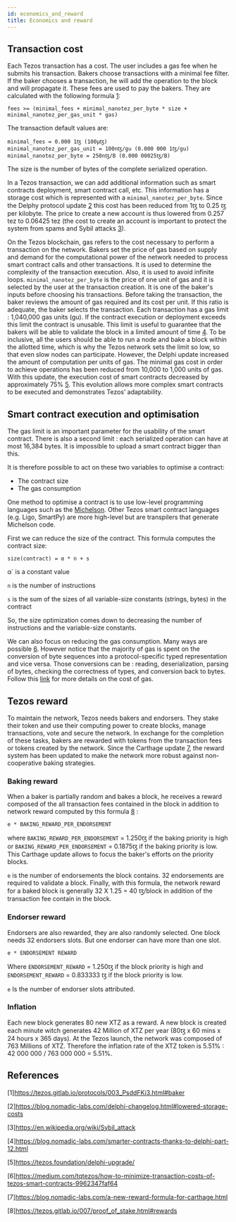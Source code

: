 ```yaml
---
id: economics_and_reward
title: Economics and reward
---
```



## Transaction cost

Each Tezos transaction has a cost. The user includes a gas fee when he submits his transaction. Bakers choose transactions with a minimal fee filter. If the baker chooses a transaction, he will add the operation to the block and will propagate it. These fees are used to pay the bakers. They are calculated with the following formula [1](https://opentezos.com/tezos-basics/economics_and_reward#references):
```
fees >= (minimal_fees + minimal_nanotez_per_byte * size + minimal_nanotez_per_gas_unit * gas)
```
The transaction default values are:
```
minimal_fees = 0.000 1ꜩ (100µꜩ)
minimal_nanotez_per_gas_unit = 100nꜩ/gu (0.000 000 1ꜩ/gu)
minimal_nanotez_per_byte = 250nꜩ/B (0.000 00025ꜩ/B)
```

The size is the number of bytes of the complete serialized operation.

In a Tezos transaction, we can add additional information such as smart contracts deployment, smart contract call, etc. This information has a storage cost which is represented with a `minimal_nanotez_per_byte`. Since the Delphy protocol update [2](https://opentezos.com/tezos-basics/economics_and_reward#references) this cost has been reduced from 1ꜩ to 0.25 ꜩ per kilobyte. The price to create a new account is thus lowered from 0.257 tez to 0.06425 tez (the cost to create an account is important to protect the system from spams and Sybil attacks [3](https://opentezos.com/tezos-basics/economics_and_reward#references)).

On the Tezos blockchain, gas refers to the cost necessary to perform a transaction on the network. Bakers set the price of gas based on supply and demand for the computational power of the network needed to process smart contract calls and other transactions.
It is used to determine the complexity of the transaction execution. Also, it is used to avoid infinite loops. `minimal_nanotez_per_byte` is the price of one unit of gas and it is selected by the user at the transaction creation. It is one of the baker's inputs before choosing his transactions. Before taking the transaction, the baker reviews the amount of gas required and its cost per unit. If this ratio is adequate, the baker selects the transaction. Each transaction has a gas limit : 1,040,000 gas units (gu). If the contract execution or deployment exceeds this limit the contract is unusable. This limit is useful to guarantee that the bakers will be able to validate the block in a limited amount of time [4](https://opentezos.com/tezos-basics/economics_and_reward#references). To be inclusive, all the users should be able to run a node and bake a block within the allotted time, which is why the Tezos network sets the limit so low, so that even slow nodes can participate.
However, the Delphi update increased the amount of computation per units of gas. The minimal gas cost in order to achieve operations has been reduced from 10,000 to 1,000 units of gas. With this update, the execution cost of smart contracts decreased by approximately 75% [5](https://opentezos.com/tezos-basics/economics_and_reward#references). This evolution allows more complex smart contracts to be executed and demonstrates Tezos’ adaptability.


## Smart contract execution and optimisation
The gas limit is an important parameter for the usability of the smart contract. There is also a second limit : each serialized operation can have at most 16,384 bytes. It is impossible to upload a smart contract bigger than this. 

It is therefore possible to act on these two variables to optimise a contract:
* The contract size
* The gas consumption

One method to optimise a contract is to use low-level programming languages such as the [Michelson](https://opentezos.com/michelson). Other Tezos smart contract languages (e.g. Ligo, SmartPy) are more high-level but are transpilers that generate Michelson code.

First we can  reduce the size of the contract. This formula computes the contract size:
```
size(contract) = α * n + s
```
α` is a constant value

`n` is the number of instructions

`s` is the sum of the sizes of all variable-size constants (strings, bytes) in the contract

So, the size optimization comes down to decreasing the number of instructions and the variable-size constants.

We can also focus on reducing the gas consumption. Many ways are possible [6](https://opentezos.com/tezos-basics/economics_and_reward#references). However notice that the majority of gas is spent on the conversion of byte sequences into a protocol-specific typed representation and vice versa. Those conversions can be : reading, deserialization, parsing of bytes, checking the correctness of types, and conversion back to bytes. Follow this [link](https://gitlab.com/morley-framework/morley/-/blob/1f4ad392173a49752f1326a9dd4a4d5b7f6c5e70/docs/gasConsumption.md) for more details on the cost of gas.

## Tezos reward 
To maintain the network, Tezos needs bakers and endorsers. They stake their token and use their computing power to create blocks, manage transactions, vote and secure the network. In exchange for the completion of these tasks, bakers are rewarded with tokens from the transaction fees or tokens created by the network. Since the Carthage update [7](https://opentezos.com/tezos-basics/economics_and_reward#references), the reward system has been updated to make the network more robust against non-cooperative baking strategies. 


### Baking reward
When a baker is partially random and bakes a block, he receives a reward composed of the all transaction fees contained in the block in addition to network reward computed by this formula [8](https://opentezos.com/tezos-basics/economics_and_reward#references) :
```	
e * BAKING_REWARD_PER_ENDORSEMENT
```
where `BAKING_REWARD_PER_ENDORSEMENT` = 1.250ꜩ if the baking priority is high or `BAKING_REWARD_PER_ENDORSEMENT` = 0.1875ꜩ if the baking priority is low. This Carthage update allows to focus the baker's efforts on the priority blocks.
 
`e` is the number of endorsements the block contains. 32 endorsements are required to validate a block.
Finally, with this formula, the network reward for a baked block is generally 32 X 1.25 = 40 ꜩ/block in addition of the transaction fee contain in the block.

### Endorser reward
Endorsers are also rewarded, they are also randomly selected. One block needs 32 endorsers slots. But one endorser can have more than one slot.
```	
e * ENDORSEMENT REWARD
```
Where `ENDORSEMENT_REWARD` = 1.250ꜩ if the block priority is high and `ENDORSEMENT_REWARD` = 0.833333 ꜩ if the block priority is low.

`e` Is the number of endorser slots attributed.

### Inflation
Each new block generates 80 new XTZ as a reward. A new block is created each minute witch generates 42 Million of XTZ per year (80ꜩ x 60 mins x 24 hours x 365 days). At the Tezos launch, the network was composed of 763 Millions of XTZ. 
Therefore the inflation rate of the XTZ token is 5.51% : 42 000 000 / 763 000 000 = 5.51%.


## References
[1]https://tezos.gitlab.io/protocols/003_PsddFKi3.html#baker

[2]https://blog.nomadic-labs.com/delphi-changelog.html#lowered-storage-costs

[3]https://en.wikipedia.org/wiki/Sybil_attack

[4]https://blog.nomadic-labs.com/smarter-contracts-thanks-to-delphi-part-12.html

[5]https://tezos.foundation/delphi-upgrade/

[6]https://medium.com/tqtezos/how-to-minimize-transaction-costs-of-tezos-smart-contracts-9962347faf64

[7]https://blog.nomadic-labs.com/a-new-reward-formula-for-carthage.html

[8]https://tezos.gitlab.io/007/proof_of_stake.html#rewards
